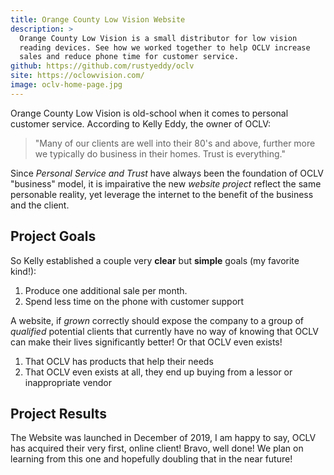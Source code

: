 ```yaml
---
title: Orange County Low Vision Website
description: >
  Orange County Low Vision is a small distributor for low vision
  reading devices. See how we worked together to help OCLV increase
  sales and reduce phone time for customer service.
github: https://github.com/rustyeddy/oclv
site: https://oclowvision.com/
image: oclv-home-page.jpg
---
```


Orange County Low Vision is old-school when it comes to personal
customer service. According to Kelly Eddy, the owner of OCLV:

> "Many of our clients are well into their 80's and above, further more
> we typically do business in their homes. Trust is everything."

Since _Personal Service and Trust_ have always been the foundation
of OCLV "business" model, it is impairative the new _website project_
reflect the same personable reality, yet leverage the internet to the
benefit of the business and the client.

## Project Goals

So Kelly established a couple very **clear** but **simple** goals (my
favorite kind!):

1. Produce one additional sale per month.
2. Spend less time on the phone with customer support

A website, if _grown_ correctly should expose the company to a group
of _qualified_ potential clients that currently have no way of knowing
that OCLV can make their lives significantly better! Or that OCLV even
exists! 


1. That OCLV has products that help their needs
2. That OCLV even exists at all, they end up buying from a lessor or
   inappropriate vendor

## Project Results

The Website was launched in December of 2019, I am happy to say, OCLV
has acquired their very first, online client! Bravo, well done! We
plan on learning from this one and hopefully doubling that in the near
future! 

